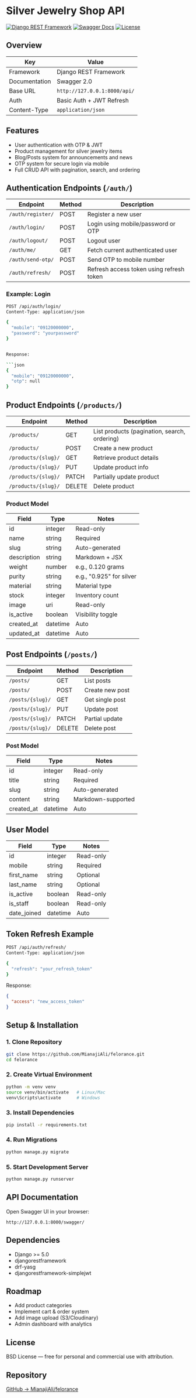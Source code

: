 
# Silver Jewelry Shop API

[![Django REST Framework](https://img.shields.io/badge/Django%20REST-5.0+-green)](https://www.django-rest-framework.org/)
[![Swagger Docs](https://img.shields.io/badge/API-Docs-blue)](http://127.0.0.1:8000/swagger/)
[![License](https://img.shields.io/badge/License-BSD-lightgrey)](./LICENSE)

## Overview

| Key | Value |
|-----|--------|
| Framework | Django REST Framework |
| Documentation | Swagger 2.0 |
| Base URL | `http://127.0.0.1:8000/api/` |
| Auth | Basic Auth + JWT Refresh |
| Content-Type | `application/json` |

## Features

- User authentication with OTP & JWT
- Product management for silver jewelry items
- Blog/Posts system for announcements and news
- OTP system for secure login via mobile
- Full CRUD API with pagination, search, and ordering

## Authentication Endpoints (`/auth/`)

| Endpoint | Method | Description |
|----------|--------|-------------|
| `/auth/register/` | POST | Register a new user |
| `/auth/login/` | POST | Login using mobile/password or OTP |
| `/auth/logout/` | POST | Logout user |
| `/auth/me/` | GET | Fetch current authenticated user |
| `/auth/send-otp/` | POST | Send OTP to mobile number |
| `/auth/refresh/` | POST | Refresh access token using refresh token |

### Example: Login
```bash
POST /api/auth/login/
Content-Type: application/json

{
  "mobile": "09120000000",
  "password": "yourpassword"
}


Response:

```json
{
  "mobile": "09120000000",
  "otp": null
}
```

## Product Endpoints (`/products/`)

| Endpoint            | Method | Description                                  |
| ------------------- | ------ | -------------------------------------------- |
| `/products/`        | GET    | List products (pagination, search, ordering) |
| `/products/`        | POST   | Create a new product                         |
| `/products/{slug}/` | GET    | Retrieve product details                     |
| `/products/{slug}/` | PUT    | Update product info                          |
| `/products/{slug}/` | PATCH  | Partially update product                     |
| `/products/{slug}/` | DELETE | Delete product                               |

### Product Model

| Field       | Type     | Notes                    |
| ----------- | -------- | ------------------------ |
| id          | integer  | Read-only                |
| name        | string   | Required                 |
| slug        | string   | Auto-generated           |
| description | string   | Markdown + JSX           |
| weight      | number   | e.g., 0.120 grams        |
| purity      | string   | e.g., "0.925" for silver |
| material    | string   | Material type            |
| stock       | integer  | Inventory count          |
| image       | uri      | Read-only                |
| is_active   | boolean  | Visibility toggle        |
| created_at  | datetime | Auto                     |
| updated_at  | datetime | Auto                     |

## Post Endpoints (`/posts/`)

| Endpoint         | Method | Description     |
| ---------------- | ------ | --------------- |
| `/posts/`        | GET    | List posts      |
| `/posts/`        | POST   | Create new post |
| `/posts/{slug}/` | GET    | Get single post |
| `/posts/{slug}/` | PUT    | Update post     |
| `/posts/{slug}/` | PATCH  | Partial update  |
| `/posts/{slug}/` | DELETE | Delete post     |

### Post Model

| Field      | Type     | Notes              |
| ---------- | -------- | ------------------ |
| id         | integer  | Read-only          |
| title      | string   | Required           |
| slug       | string   | Auto-generated     |
| content    | string   | Markdown-supported |
| created_at | datetime | Auto               |

## User Model

| Field       | Type     | Notes     |
| ----------- | -------- | --------- |
| id          | integer  | Read-only |
| mobile      | string   | Required  |
| first_name  | string   | Optional  |
| last_name   | string   | Optional  |
| is_active   | boolean  | Read-only |
| is_staff    | boolean  | Read-only |
| date_joined | datetime | Auto      |

## Token Refresh Example

```bash
POST /api/auth/refresh/
Content-Type: application/json

{
  "refresh": "your_refresh_token"
}
```

Response:

```json
{
  "access": "new_access_token"
}
```

## Setup & Installation

### 1. Clone Repository

```bash
git clone https://github.com/MianajiAli/felorance.git
cd felorance
```

### 2. Create Virtual Environment

```bash
python -m venv venv
source venv/bin/activate   # Linux/Mac
venv\Scripts\activate      # Windows
```

### 3. Install Dependencies

```bash
pip install -r requirements.txt
```

### 4. Run Migrations

```bash
python manage.py migrate
```

### 5. Start Development Server

```bash
python manage.py runserver
```

## API Documentation

Open Swagger UI in your browser:

```
http://127.0.0.1:8000/swagger/
```

## Dependencies

* Django >= 5.0
* djangorestframework
* drf-yasg
* djangorestframework-simplejwt

## Roadmap

* Add product categories
* Implement cart & order system
* Add image upload (S3/Cloudinary)
* Admin dashboard with analytics

## License

BSD License — free for personal and commercial use with attribution.

## Repository

[GitHub → MianajiAli/felorance](https://github.com/MianajiAli/felorance)

```
```
